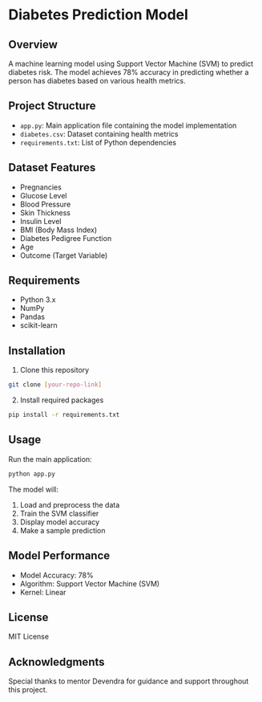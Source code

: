 # Diabetes Prediction Model

## Overview
A machine learning model using Support Vector Machine (SVM) to predict diabetes risk. The model achieves 78% accuracy in predicting whether a person has diabetes based on various health metrics.

## Project Structure
- `app.py`: Main application file containing the model implementation
- `diabetes.csv`: Dataset containing health metrics
- `requirements.txt`: List of Python dependencies

## Dataset Features
- Pregnancies
- Glucose Level
- Blood Pressure
- Skin Thickness
- Insulin Level
- BMI (Body Mass Index)
- Diabetes Pedigree Function
- Age
- Outcome (Target Variable)

## Requirements
- Python 3.x
- NumPy
- Pandas
- scikit-learn

## Installation
1. Clone this repository
```bash
git clone [your-repo-link]
```

2. Install required packages
```bash
pip install -r requirements.txt
```

## Usage
Run the main application:
```bash
python app.py
```

The model will:
1. Load and preprocess the data
2. Train the SVM classifier
3. Display model accuracy
4. Make a sample prediction

## Model Performance
- Model Accuracy: 78%
- Algorithm: Support Vector Machine (SVM)
- Kernel: Linear

## License
MIT License

## Acknowledgments
Special thanks to mentor Devendra for guidance and support throughout this project.
